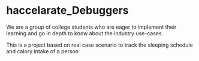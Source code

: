 # haccelarate_Debuggers


We are a group of college students who are eager to implement their learning and go in depth to know about the industry use-cases.

This is a project based  on real case scenario to track the sleeping schedule and calory intake of a person
